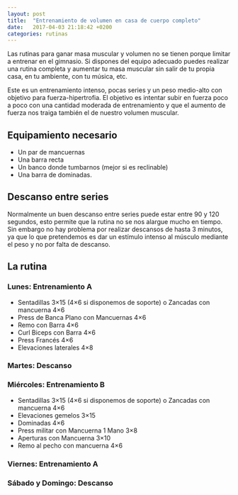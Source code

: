 ```yaml
---
layout: post
title:  "Entrenamiento de volumen en casa de cuerpo completo"
date:   2017-04-03 21:18:42 +0200
categories: rutinas
---
```

Las rutinas para ganar masa muscular y volumen no se tienen porque limitar a 
entrenar en el gimnasio. Si dispones del equipo adecuado puedes realizar una 
rutina completa y aumentar tu masa muscular sin salir de tu propia casa, en tu 
ambiente, con tu música, etc.

Este es un entrenamiento intenso, pocas series y un peso medio-alto con objetivo 
para fuerza-hipertrofia. El objetivo es intentar subir en fuerza poco a poco con una 
cantidad moderada de entrenamiento y que el aumento de fuerza nos traiga también el 
de nuestro volumen muscular.

## Equipamiento necesario

* Un par de mancuernas
* Una barra recta
* Un banco donde tumbarnos (mejor si es reclinable)
* Una barra de dominadas.

## Descanso entre series

Normalmente un buen descanso entre series puede estar entre 90 y 120 segundos, esto 
permite que la rutina no se nos alargue mucho en tiempo. Sin embargo no hay problema 
por realizar descansos de hasta 3 minutos, ya que lo que pretendemos es dar un estímulo 
intenso al músculo mediante el peso y no por falta de descanso.

## La rutina

### Lunes: Entrenamiento A

* Sentadillas 3×15 (4×6 si disponemos de soporte) o Zancadas con mancuerna 4×6
* Press de Banca Plano con Mancuernas 4×6
* Remo con Barra 4×6
* Curl Biceps con Barra 4×6
* Press Francés 4×6
* Elevaciones laterales 4×8

### Martes: Descanso

### Miércoles: Entrenamiento B

* Sentadillas 3×15 (4×6 si disponemos de soporte) o Zancadas con mancuerna 4×6
* Elevaciones gemelos 3×15
* Dominadas 4×6
* Press militar con Mancuerna 1 Mano 3×8
* Aperturas con Mancuerna 3×10
* Remo al pecho con mancuerna 4×6

### Viernes: Entrenamiento A

### Sábado y Domingo: Descanso
